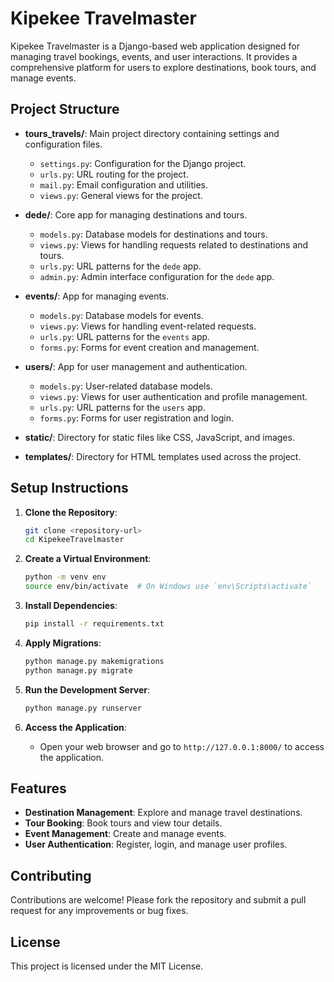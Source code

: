 # Kipekee Travelmaster

Kipekee Travelmaster is a Django-based web application designed for managing travel bookings, events, and user interactions. It provides a comprehensive platform for users to explore destinations, book tours, and manage events.

## Project Structure

- **tours_travels/**: Main project directory containing settings and configuration files.
  - `settings.py`: Configuration for the Django project.
  - `urls.py`: URL routing for the project.
  - `mail.py`: Email configuration and utilities.
  - `views.py`: General views for the project.

- **dede/**: Core app for managing destinations and tours.
  - `models.py`: Database models for destinations and tours.
  - `views.py`: Views for handling requests related to destinations and tours.
  - `urls.py`: URL patterns for the `dede` app.
  - `admin.py`: Admin interface configuration for the `dede` app.

- **events/**: App for managing events.
  - `models.py`: Database models for events.
  - `views.py`: Views for handling event-related requests.
  - `urls.py`: URL patterns for the `events` app.
  - `forms.py`: Forms for event creation and management.

- **users/**: App for user management and authentication.
  - `models.py`: User-related database models.
  - `views.py`: Views for user authentication and profile management.
  - `urls.py`: URL patterns for the `users` app.
  - `forms.py`: Forms for user registration and login.

- **static/**: Directory for static files like CSS, JavaScript, and images.

- **templates/**: Directory for HTML templates used across the project.

## Setup Instructions

1. **Clone the Repository**:
   ```bash
   git clone <repository-url>
   cd KipekeeTravelmaster
   ```

2. **Create a Virtual Environment**:
   ```bash
   python -m venv env
   source env/bin/activate  # On Windows use `env\Scripts\activate`
   ```

3. **Install Dependencies**:
   ```bash
   pip install -r requirements.txt
   ```

4. **Apply Migrations**:
   ```bash
   python manage.py makemigrations
   python manage.py migrate
   ```

5. **Run the Development Server**:
   ```bash
   python manage.py runserver
   ```

6. **Access the Application**:
   - Open your web browser and go to `http://127.0.0.1:8000/` to access the application.

## Features

- **Destination Management**: Explore and manage travel destinations.
- **Tour Booking**: Book tours and view tour details.
- **Event Management**: Create and manage events.
- **User Authentication**: Register, login, and manage user profiles.

## Contributing

Contributions are welcome! Please fork the repository and submit a pull request for any improvements or bug fixes.

## License

This project is licensed under the MIT License.